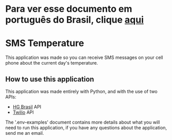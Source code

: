 <h1>Para ver esse documento em português do Brasil, clique <a href="README.md">aqui</a></h1>
<h1>SMS Temperature</h1>
<p>This application was made so you can receive SMS messages on your cell phone about the current day's temperature.</p>

<h2>How to use this application</h2>
<p>This application was made entirely with Python, and with the use of two APIs: </p>
<ul>
    <li><a href="https://console.hgbrasil.com/documentation/weather">HG Brasil</a> API</li>
    <li><a href="https://www.twilio.com/docs/messaging/api/message-resource">Twilio</a> API</li>
</ul>
<p>The '.env-examples' document contains more details about what you will need to run this application, if you have any questions about the application, send me an email.</p>